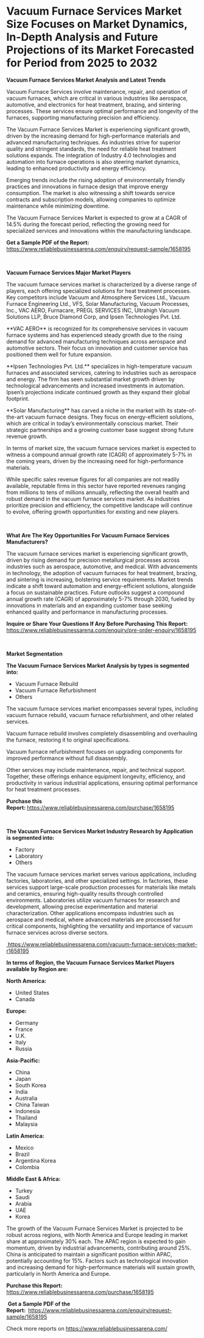 <p><h1>Vacuum Furnace Services Market Size Focuses on Market Dynamics, In-Depth Analysis and Future Projections of its Market Forecasted for Period from 2025 to 2032</h1></p><p><strong>Vacuum Furnace Services Market Analysis and Latest Trends</strong></p>
<p><p>Vacuum Furnace Services involve maintenance, repair, and operation of vacuum furnaces, which are critical in various industries like aerospace, automotive, and electronics for heat treatment, brazing, and sintering processes. These services ensure optimal performance and longevity of the furnaces, supporting manufacturing precision and efficiency.</p><p>The Vacuum Furnace Services Market is experiencing significant growth, driven by the increasing demand for high-performance materials and advanced manufacturing techniques. As industries strive for superior quality and stringent standards, the need for reliable heat treatment solutions expands. The integration of Industry 4.0 technologies and automation into furnace operations is also steering market dynamics, leading to enhanced productivity and energy efficiency. </p><p>Emerging trends include the rising adoption of environmentally friendly practices and innovations in furnace design that improve energy consumption. The market is also witnessing a shift towards service contracts and subscription models, allowing companies to optimize maintenance while minimizing downtime. </p><p>The Vacuum Furnace Services Market is expected to grow at a CAGR of 14.5% during the forecast period, reflecting the growing need for specialized services and innovations within the manufacturing landscape.</p></p>
<p><strong>Get a Sample PDF of the Report:&nbsp;</strong> <a href="https://www.reliablebusinessarena.com/enquiry/request-sample/1658195?utm_campaign=2110&utm_medium=2&utm_source=Github&utm_content=ia&utm_term=09032025&utm_id=vacuum-furnace-services">https://www.reliablebusinessarena.com/enquiry/request-sample/1658195</a></p>
<p>&nbsp;</p>
<p><strong>Vacuum Furnace Services Major Market Players</strong></p>
<p><p>The vacuum furnace services market is characterized by a diverse range of players, each offering specialized solutions for heat treatment processes. Key competitors include Vacuum and Atmosphere Services Ltd., Vacuum Furnace Engineering Ltd., VFS, Solar Manufacturing, Vacuum Processes, Inc., VAC AERO, Furnacare, PREGL SERVICES INC, Ultrahigh Vacuum Solutions LLP, Bruce Diamond Corp, and Ipsen Technologies Pvt. Ltd.</p><p>**VAC AERO** is recognized for its comprehensive services in vacuum furnace systems and has experienced steady growth due to the rising demand for advanced manufacturing techniques across aerospace and automotive sectors. Their focus on innovation and customer service has positioned them well for future expansion.</p><p>**Ipsen Technologies Pvt. Ltd.** specializes in high-temperature vacuum furnaces and associated services, catering to industries such as aerospace and energy. The firm has seen substantial market growth driven by technological advancements and increased investments in automation. Ipsen’s projections indicate continued growth as they expand their global footprint.</p><p>**Solar Manufacturing** has carved a niche in the market with its state-of-the-art vacuum furnace designs. They focus on energy-efficient solutions, which are critical in today’s environmentally conscious market. Their strategic partnerships and a growing customer base suggest strong future revenue growth.</p><p>In terms of market size, the vacuum furnace services market is expected to witness a compound annual growth rate (CAGR) of approximately 5-7% in the coming years, driven by the increasing need for high-performance materials.</p><p>While specific sales revenue figures for all companies are not readily available, reputable firms in this sector have reported revenues ranging from millions to tens of millions annually, reflecting the overall health and robust demand in the vacuum furnace services market. As industries prioritize precision and efficiency, the competitive landscape will continue to evolve, offering growth opportunities for existing and new players.</p></p>
<p>&nbsp;</p>
<p><strong>What Are The Key Opportunities For Vacuum Furnace Services Manufacturers?</strong></p>
<p><p>The vacuum furnace services market is experiencing significant growth, driven by rising demand for precision metallurgical processes across industries such as aerospace, automotive, and medical. With advancements in technology, the adoption of vacuum furnaces for heat treatment, brazing, and sintering is increasing, bolstering service requirements. Market trends indicate a shift toward automation and energy-efficient solutions, alongside a focus on sustainable practices. Future outlooks suggest a compound annual growth rate (CAGR) of approximately 5-7% through 2030, fueled by innovations in materials and an expanding customer base seeking enhanced quality and performance in manufacturing processes.</p></p>
<p><strong>Inquire or Share Your Questions If Any Before Purchasing This Report:</strong> <a href="https://www.reliablebusinessarena.com/enquiry/pre-order-enquiry/1658195?utm_campaign=2110&utm_medium=2&utm_source=Github&utm_content=ia&utm_term=09032025&utm_id=vacuum-furnace-services">https://www.reliablebusinessarena.com/enquiry/pre-order-enquiry/1658195</a></p>
<p>&nbsp;</p>
<p><strong>Market Segmentation</strong></p>
<p><strong>The Vacuum Furnace Services Market Analysis by types is segmented into:</strong></p>
<p><ul><li>Vacuum Furnace Rebuild</li><li>Vacuum Furnace Refurbishment</li><li>Others</li></ul></p>
<p><p>The vacuum furnace services market encompasses several types, including vacuum furnace rebuild, vacuum furnace refurbishment, and other related services. </p><p>Vacuum furnace rebuild involves completely disassembling and overhauling the furnace, restoring it to original specifications. </p><p>Vacuum furnace refurbishment focuses on upgrading components for improved performance without full disassembly. </p><p>Other services may include maintenance, repair, and technical support. Together, these offerings enhance equipment longevity, efficiency, and productivity in various industrial applications, ensuring optimal performance for heat treatment processes.</p></p>
<p><strong>Purchase this Report:&nbsp;</strong><a href="https://www.reliablebusinessarena.com/purchase/1658195?utm_campaign=2110&utm_medium=2&utm_source=Github&utm_content=ia&utm_term=09032025&utm_id=vacuum-furnace-services">https://www.reliablebusinessarena.com/purchase/1658195</a></p>
<p>&nbsp;</p>
<p><strong>The Vacuum Furnace Services Market Industry Research by Application is segmented into:</strong></p>
<p><ul><li>Factory</li><li>Laboratory</li><li>Others</li></ul></p>
<p><p>The vacuum furnace services market serves various applications, including factories, laboratories, and other specialized settings. In factories, these services support large-scale production processes for materials like metals and ceramics, ensuring high-quality results through controlled environments. Laboratories utilize vacuum furnaces for research and development, allowing precise experimentation and material characterization. Other applications encompass industries such as aerospace and medical, where advanced materials are processed for critical components, highlighting the versatility and importance of vacuum furnace services across diverse sectors.</p></p>
<p><a href="https://www.reliablebusinessarena.com/vacuum-furnace-services-market-r1658195?utm_campaign=2110&utm_medium=2&utm_source=Github&utm_content=ia&utm_term=09032025&utm_id=vacuum-furnace-services">&nbsp;https://www.reliablebusinessarena.com/vacuum-furnace-services-market-r1658195</a></p>
<p><strong>In terms of Region, the Vacuum Furnace Services Market Players available by Region are:</strong></p>
<p>
    <p> <strong> North America: </strong>
        <ul>
            <li>United States</li>
            <li>Canada</li>
        </ul>
        </p> 
    <p> <strong> Europe: </strong>
        <ul>
            <li>Germany</li>
            <li>France</li>
            <li>U.K.</li>
            <li>Italy</li>
            <li>Russia</li>
        </ul>
        </p> 
    <p> <strong> Asia-Pacific: </strong>
        <ul>
            <li>China</li>
            <li>Japan</li>
            <li>South Korea</li>
            <li>India</li>
            <li>Australia</li>
            <li>China Taiwan</li>
            <li>Indonesia</li>
            <li>Thailand</li>
            <li>Malaysia</li>
        </ul>
        </p> 
    <p> <strong> Latin America: </strong>
        <ul>
            <li>Mexico</li>
            <li>Brazil</li>
            <li>Argentina Korea</li>
            <li>Colombia</li>
        </ul>
        </p> 
    <p> <strong> Middle East & Africa: </strong>
        <ul>
            <li>Turkey</li>
            <li>Saudi</li>
            <li>Arabia</li>
            <li>UAE</li>
            <li>Korea</li>
        </ul>
    </p>
    </p>
<p><p>The growth of the Vacuum Furnace Services Market is projected to be robust across regions, with North America and Europe leading in market share at approximately 30% each. The APAC region is expected to gain momentum, driven by industrial advancements, contributing around 25%. China is anticipated to maintain a significant position within APAC, potentially accounting for 15%. Factors such as technological innovation and increasing demand for high-performance materials will sustain growth, particularly in North America and Europe.</p></p>
<p><strong>Purchase this Report: </strong><a href="https://www.reliablebusinessarena.com/purchase/1658195?utm_campaign=2110&utm_medium=2&utm_source=Github&utm_content=ia&utm_term=09032025&utm_id=vacuum-furnace-services">https://www.reliablebusinessarena.com/purchase/1658195</a></p>
<p>&nbsp;<strong>Get a Sample PDF of the Report:&nbsp;&nbsp;</strong><a href="https://www.reliablebusinessarena.com/enquiry/request-sample/1658195?utm_campaign=2110&utm_medium=2&utm_source=Github&utm_content=ia&utm_term=09032025&utm_id=vacuum-furnace-services">https://www.reliablebusinessarena.com/enquiry/request-sample/1658195</a></p>
<p><strong></strong></p>
<p>Check more reports on <a href="https://www.reliablebusinessarena.com/?utm_campaign=2110&utm_medium=2&utm_source=Github&utm_content=ia&utm_term=09032025&utm_id=vacuum-furnace-services">https://www.reliablebusinessarena.com/</a></p>